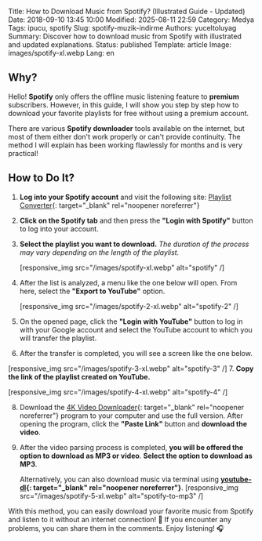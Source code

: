 Title: How to Download Music from Spotify? (Illustrated Guide - Updated)
Date: 2018-09-10 13:45 10:00
Modified: 2025-08-11 22:59
Category: Medya
Tags: ipucu, spotify
Slug: spotify-muzik-indirme
Authors: yuceltoluyag
Summary: Discover how to download music from Spotify with illustrated and updated explanations.
Status: published
Template: article
Image: images/spotify-xl.webp
Lang: en

## Why?

Hello! **Spotify** only offers the offline music listening feature to **premium** subscribers. However, in this guide, I will show you step by step how to download your favorite playlists for free without using a premium account.

There are various **Spotify downloader** tools available on the internet, but most of them either don't work properly or can't provide continuity. The method I will explain has been working flawlessly for months and is very practical!

## How to Do It?

1. **Log into your Spotify account** and visit the following site:
   [Playlist Converter](http://www.playlist-converter.net/){: target="_blank" rel="noopener noreferrer"}
2. **Click on the Spotify tab** and then press the **"Login with Spotify"** button to log into your account.
3. **Select the playlist you want to download.**
   _The duration of the process may vary depending on the length of the playlist._

   [responsive_img src="/images/spotify-xl.webp" alt="spotify" /]

4. After the list is analyzed, a menu like the one below will open. From here, select the **"Export to YouTube"** option.

   [responsive_img src="/images/spotify-2-xl.webp" alt="spotify-2" /]

5. On the opened page, click the **"Login with YouTube"** button to log in with your Google account and select the YouTube account to which you will transfer the playlist.
6. After the transfer is completed, you will see a screen like the one below.

[responsive_img src="/images/spotify-3-xl.webp" alt="spotify-3" /] 7. **Copy the link of the playlist created on YouTube.**

[responsive_img src="/images/spotify-4-xl.webp" alt="spotify-4" /]

8. Download the [4K Video Downloader](https://www.4kdownload.com/){: target="_blank" rel="noopener noreferrer"} program to your computer and use the full version. After opening the program, click the **"Paste Link"** button and **download the video**.
9. After the video parsing process is completed, **you will be offered the option to download as MP3 or video**. **Select the option to download as MP3**.

   Alternatively, you can also download music via terminal using **[youtube-dl](https://github.com/ytdl-org/youtube-dl){: target="_blank" rel="noopener noreferrer"}**.
   [responsive_img src="/images/spotify-5-xl.webp" alt="spotify-to-mp3" /]

With this method, you can easily download your favorite music from Spotify and listen to it without an internet connection! 🎵 If you encounter any problems, you can share them in the comments. Enjoy listening! 🎧